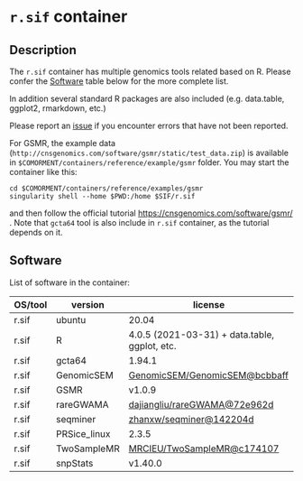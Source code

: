 # ``r.sif`` container

## Description

The ``r.sif`` container has multiple genomics tools related based on R.
Please confer the [Software](#software) table below for the more complete list.

In addition several standard R packages are also included (e.g. data.table, ggplot2, rmarkdown, etc.)

Please report an [issue](https://github.com/comorment/containers/issues) if you encounter errors that have not been reported.

For GSMR, the example data (``http://cnsgenomics.com/software/gsmr/static/test_data.zip``) is available in ``$COMORMENT/containers/reference/example/gsmr`` folder.
You may start the container like this:

```
cd $COMORMENT/containers/reference/examples/gsmr
singularity shell --home $PWD:/home $SIF/r.sif 
```

and then follow the official tutorial <https://cnsgenomics.com/software/gsmr/> .
Note that ``gcta64`` tool is also include in ``r.sif`` container, as the tutorial depends on it.


## Software

List of software in the container:

  | OS/tool             | version                                   | license
  | ------------------- | ----------------------------------------- | -------------
  | r.sif             | ubuntu              | 20.04                                     | [Creative Commons CC-BY-SA version 3.0 UK licence](https://ubuntu.com/legal/intellectual-property-policy)
  | r.sif             | R                   | 4.0.5 (2021-03-31) + data.table, ggplot, etc. | [misc](https://www.r-project.org/Licenses/)
  | r.sif             | gcta64              | 1.94.1                                    | [GPLv3](https://www.gnu.org/licenses/gpl-3.0.html)
  | r.sif             | GenomicSEM          | [GenomicSEM/GenomicSEM@bcbbaff](https://github.com/GenomicSEM/GenomicSEM/commit/bcbbaffff5767acfc5c020409a4dc54fbf07876b)  | [GPLv3](https://www.gnu.org/licenses/gpl-3.0.html)
  | r.sif             | GSMR                | v1.0.9                                    | [GPL>=v2](https://www.gnu.org/licenses/gpl-2.0.html)
  | r.sif             | rareGWAMA           | [dajiangliu/rareGWAMA@72e962d](https://github.com/dajiangliu/rareGWAMA/commit/72e962dae19dc07251244f6c33275ada189c2126)  | -
  | r.sif             | seqminer            | [zhanxw/seqminer@142204d](https://github.com/zhanxw/seqminer/commit/142204d1005553ea87e1740ff97f0286291e41f9)  | [GPL](https://github.com/zhanxw/seqminer/blob/master/LICENSE)
  | r.sif             | PRSice_linux        | 2.3.5                                     | [GPLv3](https://www.gnu.org/licenses/gpl-3.0.html)
  | r.sif             | TwoSampleMR         | [MRCIEU/TwoSampleMR@c174107](https://github.com/MRCIEU/TwoSampleMR/commit/c174107cfd9ba47cf2f780849a263f37ac472a0e)  | [unknown/MIT](https://github.com/MRCIEU/TwoSampleMR#:~:text=Unknown%2C%20MIT%20licenses-,found,-Citation)
  | r.sif             | snpStats            | v1.40.0                                   | [GPLv3](https://www.gnu.org/licenses/gpl-3.0.html)
